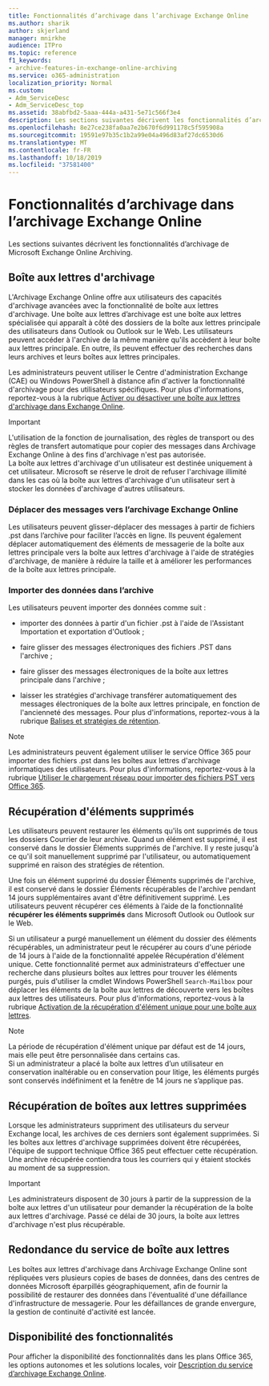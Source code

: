 ```yaml
---
title: Fonctionnalités d’archivage dans l’archivage Exchange Online
ms.author: sharik
author: skjerland
manager: mnirkhe
audience: ITPro
ms.topic: reference
f1_keywords:
- archive-features-in-exchange-online-archiving
ms.service: o365-administration
localization_priority: Normal
ms.custom:
- Adm_ServiceDesc
- Adm_ServiceDesc_top
ms.assetid: 38abfbd2-5aaa-444a-a431-5e71c566f3e4
description: Les sections suivantes décrivent les fonctionnalités d’archivage de Microsoft Exchange Online Archiving.
ms.openlocfilehash: 8e27ce238fa0aa7e2b670f6d991178c5f595908a
ms.sourcegitcommit: 19591e97b35c1b2a99e04a496d83af27dc6530d6
ms.translationtype: MT
ms.contentlocale: fr-FR
ms.lasthandoff: 10/18/2019
ms.locfileid: "37581400"
---
```

# <a name="archive-features-in-exchange-online-archiving"></a>Fonctionnalités d’archivage dans l’archivage Exchange Online

Les sections suivantes décrivent les fonctionnalités d’archivage de Microsoft Exchange Online Archiving.
  
## <a name="archive-mailbox"></a>Boîte aux lettres d'archivage

L'Archivage Exchange Online offre aux utilisateurs des capacités d'archivage avancées avec la fonctionnalité de boîte aux lettres d'archivage. Une boîte aux lettres d’archivage est une boîte aux lettres spécialisée qui apparaît à côté des dossiers de la boîte aux lettres principale des utilisateurs dans Outlook ou Outlook sur le Web. Les utilisateurs peuvent accéder à l'archive de la même manière qu'ils accèdent à leur boîte aux lettres principale. En outre, ils peuvent effectuer des recherches dans leurs archives et leurs boîtes aux lettres principales.
  
Les administrateurs peuvent utiliser le Centre d'administration Exchange (CAE) ou Windows PowerShell à distance afin d'activer la fonctionnalité d'archivage pour des utilisateurs spécifiques. Pour plus d'informations, reportez-vous à la rubrique [Activer ou désactiver une boîte aux lettres d'archivage dans Exchange Online](https://docs.microsoft.com/office365/securitycompliance/enable-archive-mailboxes).
  
> [!IMPORTANT]
>  L'utilisation de la fonction de journalisation, des règles de transport ou des règles de transfert automatique pour copier des messages dans Archivage Exchange Online à des fins d'archivage n'est pas autorisée. <br/>
>  La boîte aux lettres d'archivage d'un utilisateur est destinée uniquement à cet utilisateur. Microsoft se réserve le droit de refuser l'archivage illimité dans les cas où la boîte aux lettres d'archivage d'un utilisateur sert à stocker les données d'archivage d'autres utilisateurs. 
  
### <a name="move-messages-to-exchange-online-archiving"></a>Déplacer des messages vers l’archivage Exchange Online

Les utilisateurs peuvent glisser-déplacer des messages à partir de fichiers .pst dans l’archive pour faciliter l’accès en ligne. Ils peuvent également déplacer automatiquement des éléments de messagerie de la boîte aux lettres principale vers la boîte aux lettres d'archivage à l'aide de stratégies d'archivage, de manière à réduire la taille et à améliorer les performances de la boîte aux lettres principale. 
  
### <a name="import-data-to-the-archive"></a>Importer des données dans l’archive

Les utilisateurs peuvent importer des données comme suit :
  
- importer des données à partir d'un fichier .pst à l'aide de l'Assistant Importation et exportation d'Outlook ;
    
- faire glisser des messages électroniques des fichiers .PST dans l'archive ;
    
- faire glisser des messages électroniques de la boîte aux lettres principale dans l'archive ;
    
- laisser les stratégies d'archivage transférer automatiquement des messages électroniques de la boîte aux lettres principale, en fonction de l'ancienneté des messages. Pour plus d'informations, reportez-vous à la rubrique [Balises et stratégies de rétention](https://docs.microsoft.com/Exchange/policy-and-compliance/mrm/retention-tags-and-retention-policies).
    
> [!NOTE]
> Les administrateurs peuvent également utiliser le service Office 365 pour importer des fichiers .pst dans les boîtes aux lettres d'archivage informatiques des utilisateurs. Pour plus d'informations, reportez-vous à la rubrique [Utiliser le chargement réseau pour importer des fichiers PST vers Office 365](https://docs.microsoft.com/office365/securitycompliance/use-network-upload-to-import-pst-files). 
  
## <a name="deleted-item-recovery"></a>Récupération d'éléments supprimés

Les utilisateurs peuvent restaurer les éléments qu'ils ont supprimés de tous les dossiers Courrier de leur archive. Quand un élément est supprimé, il est conservé dans le dossier Éléments supprimés de l'archive. Il y reste jusqu'à ce qu'il soit manuellement supprimé par l'utilisateur, ou automatiquement supprimé en raison des stratégies de rétention.
  
Une fois un élément supprimé du dossier Éléments supprimés de l'archive, il est conservé dans le dossier Éléments récupérables de l'archive pendant 14 jours supplémentaires avant d'être définitivement supprimé. Les utilisateurs peuvent récupérer ces éléments à l’aide de la fonctionnalité **récupérer les éléments supprimés** dans Microsoft Outlook ou Outlook sur le Web. 
  
Si un utilisateur a purgé manuellement un élément du dossier des éléments récupérables, un administrateur peut le récupérer au cours d'une période de 14 jours à l'aide de la fonctionnalité appelée Récupération d'élément unique. Cette fonctionnalité permet aux administrateurs d'effectuer une recherche dans plusieurs boîtes aux lettres pour trouver les éléments purgés, puis d'utiliser la cmdlet Windows PowerShell  `Search-Mailbox` pour déplacer les éléments de la boîte aux lettres de découverte vers les boîtes aux lettres des utilisateurs. Pour plus d'informations, reportez-vous à la rubrique [Activation de la récupération d'élément unique pour une boîte aux lettres](https://docs.microsoft.com/office365/securitycompliance/use-network-upload-to-import-pst-files).
  
> [!NOTE]
>  La période de récupération d'élément unique par défaut est de 14 jours, mais elle peut être personnalisée dans certains cas. <br/>
>  Si un administrateur a placé la boîte aux lettres d’un utilisateur en conservation inaltérable ou en conservation pour litige, les éléments purgés sont conservés indéfiniment et la fenêtre de 14 jours ne s’applique pas. 
  
## <a name="deleted-mailbox-recovery"></a>Récupération de boîtes aux lettres supprimées

Lorsque les administrateurs suppriment des utilisateurs du serveur Exchange local, les archives de ces derniers sont également supprimées. Si les boîtes aux lettres d'archivage supprimées doivent être récupérées, l'équipe de support technique Office 365 peut effectuer cette récupération. Une archive récupérée contiendra tous les courriers qui y étaient stockés au moment de sa suppression.
  
> [!IMPORTANT]
> Les administrateurs disposent de 30 jours à partir de la suppression de la boîte aux lettres d'un utilisateur pour demander la récupération de la boîte aux lettres d'archivage. Passé ce délai de 30 jours, la boîte aux lettres d'archivage n'est plus récupérable. 
  
## <a name="mailbox-service-redundancy"></a>Redondance du service de boîte aux lettres

Les boîtes aux lettres d'archivage dans Archivage Exchange Online sont répliquées vers plusieurs copies de bases de données, dans des centres de données Microsoft éparpillés géographiquement, afin de fournir la possibilité de restaurer des données dans l'éventualité d'une défaillance d'infrastructure de messagerie. Pour les défaillances de grande envergure, la gestion de continuité d'activité est lancée. 
  
## <a name="feature-availability"></a>Disponibilité des fonctionnalités

Pour afficher la disponibilité des fonctionnalités dans les plans Office 365, les options autonomes et les solutions locales, voir [Description du service d’archivage Exchange Online](exchange-online-archiving-service-description.md).
  
